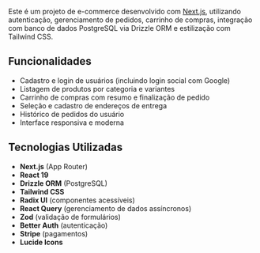 Este é um projeto de e-commerce desenvolvido com [Next.js](https://nextjs.org), utilizando autenticação, gerenciamento de pedidos, carrinho de compras, integração com banco de dados PostgreSQL via Drizzle ORM e estilização com Tailwind CSS.

## Funcionalidades

- Cadastro e login de usuários (incluindo login social com Google)
- Listagem de produtos por categoria e variantes
- Carrinho de compras com resumo e finalização de pedido
- Seleção e cadastro de endereços de entrega
- Histórico de pedidos do usuário
- Interface responsiva e moderna

## Tecnologias Utilizadas

- **Next.js** (App Router)
- **React 19**
- **Drizzle ORM** (PostgreSQL)
- **Tailwind CSS**
- **Radix UI** (componentes acessíveis)
- **React Query** (gerenciamento de dados assíncronos)
- **Zod** (validação de formulários)
- **Better Auth** (autenticação)
- **Stripe** (pagamentos)
- **Lucide Icons**